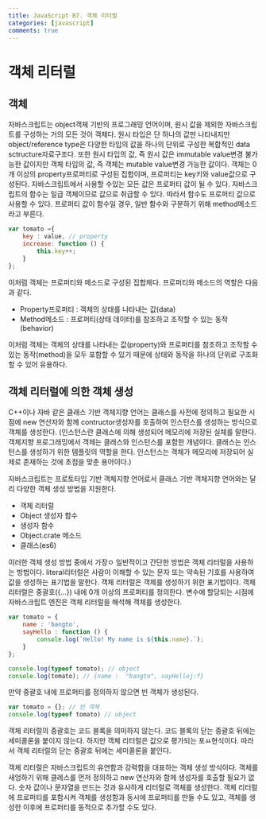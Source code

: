 ```yaml
---
title: JavaScript 07. 객체 리터럴
categories: [javascript]
comments: true
---
```


# 객체 리터럴


## 객체

자바스크립트는 object객체 기반의 프로그래밍 언어이며, 원시 값을 제외한 자바스크립트를 구성하는 거의 모든 것이 객체다. 원시 타입은 단 하나의 값만 나타내지만 object/reference type은 다양한 타입의 값을 하나의 단위로 구성한 복합적인 data sctructure자료구조다. 또한 원시 타입의 값, 즉 원시 값은 immutable value변경 불가능한 값이지만 객체 타입의 값, 즉 객체는 mutable value변경 가능한 값이다. 객체는 0개 이상의 property프로퍼티로 구성된 집합이며, 프로퍼티는 key키와 value값으로 구성된다. 자바스크립트에서 사용할 수있는 모든 값은 프로퍼티 값이 될 수 있다. 자바스크립트의 함수는 일급 객체이므로 값으로 취급할 수 있다. 따라서 함수도 프로퍼티 값으로 사용할 수 있다. 프로퍼티 값이 함수일 경우, 일반 함수와 구분하기 위해 method메소드라고 부른다.

```javascript
var tomato ={
    key : value, // property
    increase: function () {
        this.key++;
    }
};
```

이처럼 객체는 프로퍼티와 메소드로 구성된 집합체다. 프로퍼티와 메소드의 역할은 다음과 같다.

- Property프로퍼티 : 객체의 상태를 나타내는 값(data)
- Method메소드 : 프로퍼티(상태 데이터)를 참조하고 조작할 수 있는 동작(behavior)

이처럼 객체는 객체의 상태를 나타내는 값(property)와 프로퍼티를 참조하고 조작할 수 있는 동작(method)을 모두 포함할 수 있기 때문에 상태와 동작을 하나의 단위로 구조화할 수 있어 유용하다.


## 객체 리터럴에 의한 객체 생성

C++이나 자바 같은 클래스 기반 객체지향 언어는 클래스를 사전에 정의하고 필요한 시점에 new 연산자와 함께 contructor생성자를 호출하여 인스턴스를 생성하는 방식으로 객체를 생성한다.
(인스턴스란 클래스에 의해 생성되어 메모리에 저장된 실체를 말한다. 객체지향 프로그래밍에서 객체는 클래스와 인스턴스를 포함한 개념이다. 클래스는 인스턴스를 생성하기 위한 템플릿의 역할을 한다. 인스턴스는 객체가 메모리에 저장되어 실제로 존재하는 것에 초점을 맞춘 용어이다.)

자바스크립트는 프로토타입 기반 객체지향 언어로서 클래스 기반 객체지향 언어와는 달리 다양한 객체 생성 방법을 지원한다.

- 객체 리터럴
- Object 생성자 함수
- 생성자 함수
- Object.crate 메소드
- 클래스(es6)

이러한 객체 생성 방법 중에서 가장ㅇ 일반적이고 간단한 방법은 객체 리터럴을 사용하는 방법이다. literal리터럴은 사람이 이해할 수 있는 문자 또는 약속된 기호를 사용하여 값을 생성하는 표기법을 말한다. 객체 리터럴은 객체를 생성하기 위한 표기법이다.
객체 리터럴은 중괄호({...}) 내에 0개 이상의 프로퍼티를 정의한다. 변수에 할당되는 시점에 자바스크립트 엔진은 객체 리터럴을 해석해 객체를 생성한다.

```javascript
var tomato = {
    name : 'bangto',
    sayHello : function () {
        console.log(`Hello! My name is ${this.name}.`);
    }
};

console.log(typeof tomato); // object
console.log(tomato); // {name :  "bangto", sayHelloj:f}
```

만약 중괄호 내에 프로퍼티를 정의하지 않으면 빈 객체가 생성된다.

```javascript
var tomato = {}; // 빈 객체
console.log(typeof tomato) // object
```
객체 리터럴의 중괄호는 코드 블록을 의미하지 않는다. 코드 블록의 닫는 중괄호 뒤에는 세미콜론을 붙이지 않는다. 하지만 객체 리터럴은 값으로 평가되는 포ㅛ현식이다. 따라서 객체 리터럴의 닫는 중괄호 뒤에는 세미콜론을 붙인다.

객체 리터럴은 자바스크립트의 유연함과 강력함을 대표하는 객체 생성 방식이다. 객체를 새엉하기 위해 클레스를 먼저 정의하고 new 연산자와 함께 생성자를 호출할 필요가 없다. 숫자 값이나 문자열을 만드는 것과 유사하게 리터럴로 객체를 생성한다. 객체 리터럴에 프로퍼티를 포함시켜 객체를 생성함과 동시에 프로퍼티를 만들 수도 있고, 객체를 생성한 이후에 프로퍼티를 동적으로 추가할 수도 있다.
